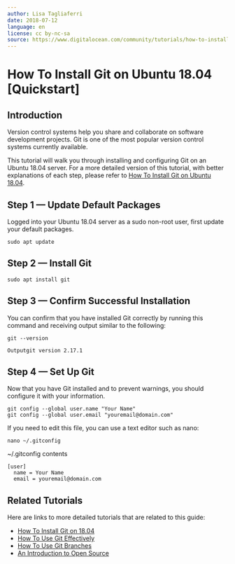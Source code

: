 ```yaml
---
author: Lisa Tagliaferri
date: 2018-07-12
language: en
license: cc by-nc-sa
source: https://www.digitalocean.com/community/tutorials/how-to-install-git-on-ubuntu-18-04-quickstart
---
```


# How To Install Git on Ubuntu 18.04 [Quickstart]

## Introduction

Version control systems help you share and collaborate on software development projects. Git is one of the most popular version control systems currently available.

This tutorial will walk you through installing and configuring Git on an Ubuntu 18.04 server. For a more detailed version of this tutorial, with better explanations of each step, please refer to [How To Install Git on Ubuntu 18.04](how-to-install-git-on-ubuntu-18-04).

## Step 1 — Update Default Packages

Logged into your Ubuntu 18.04 server as a sudo non-root user, first update your default packages.

    sudo apt update

## Step 2 — Install Git

    sudo apt install git

## Step 3 — Confirm Successful Installation

You can confirm that you have installed Git correctly by running this command and receiving output similar to the following:

    git --version

    Outputgit version 2.17.1

## Step 4 — Set Up Git

Now that you have Git installed and to prevent warnings, you should configure it with your information.

    git config --global user.name "Your Name"
    git config --global user.email "youremail@domain.com"

If you need to edit this file, you can use a text editor such as nano:

    nano ~/.gitconfig

~/.gitconfig contents

    [user]
      name = Your Name
      email = youremail@domain.com

## Related Tutorials

Here are links to more detailed tutorials that are related to this guide:

- [How To Install Git on 18.04](how-to-install-git-on-ubuntu-18-04)
- [How To Use Git Effectively](https://www.digitalocean.com/community/articles/how-to-use-git-effectively)
- [How To Use Git Branches](https://www.digitalocean.com/community/articles/how-to-use-git-branches)
- [An Introduction to Open Source](https://www.digitalocean.com/community/tutorial_series/an-introduction-to-open-source)
